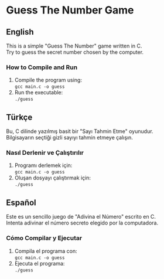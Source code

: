 # Guess The Number Game

## English
This is a simple "Guess The Number" game written in C.  
Try to guess the secret number chosen by the computer.

### How to Compile and Run
1. Compile the program using:  
   `gcc main.c -o guess`
2. Run the executable:  
   `./guess`

## Türkçe
Bu, C dilinde yazılmış basit bir "Sayı Tahmin Etme" oyunudur.  
Bilgisayarın seçtiği gizli sayıyı tahmin etmeye çalışın.

### Nasıl Derlenir ve Çalıştırılır
1. Programı derlemek için:  
   `gcc main.c -o guess`
2. Oluşan dosyayı çalıştırmak için:  
   `./guess`

## Español
Este es un sencillo juego de "Adivina el Número" escrito en C.  
Intenta adivinar el número secreto elegido por la computadora.

### Cómo Compilar y Ejecutar
1. Compila el programa con:  
   `gcc main.c -o guess`
2. Ejecuta el programa:  
   `./guess`

